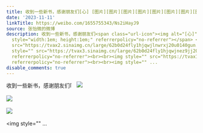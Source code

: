 ```yaml
---
title: 收到一些新书，感谢朋友们[心] [图片][图片][图片][图片][图片][图片][图片][图片][图片]
date: '2023-11-11'
linkTitle: https://weibo.com/1655755343/Ns2iHayJ9
source: 张怡微的微博
description: 收到一些新书，感谢朋友们<span class="url-icon"><img alt="[心]" src="https://h5.sinaimg.cn/m/emoticon/icon/others/l_xin-43af9086c0.png"
  style="width:1em; height:1em;" referrerpolicy="no-referrer"></span> <img style=""
  src="https://tvax2.sinaimg.cn/large/62b0d24fly1hjqwjlnwrxj20u0140gun.jpg" referrerpolicy="no-referrer"><br><br><img
  style="" src="https://tvax3.sinaimg.cn/large/62b0d24fly1hjqwjnez9jj20u0140n7t.jpg"
  referrerpolicy="no-referrer"><br><br><img style="" src="https://tvax1.sinaimg.cn/large/62b0d24fly1hjqwjmygavj20u01407eo.jpg"
  referrerpolicy="no-referrer"><br><br><img style="" ...
disable_comments: true
---
```

收到一些新书，感谢朋友们<span class="url-icon"><img alt="[心]" src="https://h5.sinaimg.cn/m/emoticon/icon/others/l_xin-43af9086c0.png" style="width:1em; height:1em;" referrerpolicy="no-referrer"></span> <img style="" src="https://tvax2.sinaimg.cn/large/62b0d24fly1hjqwjlnwrxj20u0140gun.jpg" referrerpolicy="no-referrer"><br><br><img style="" src="https://tvax3.sinaimg.cn/large/62b0d24fly1hjqwjnez9jj20u0140n7t.jpg" referrerpolicy="no-referrer"><br><br><img style="" src="https://tvax1.sinaimg.cn/large/62b0d24fly1hjqwjmygavj20u01407eo.jpg" referrerpolicy="no-referrer"><br><br><img style="" ...